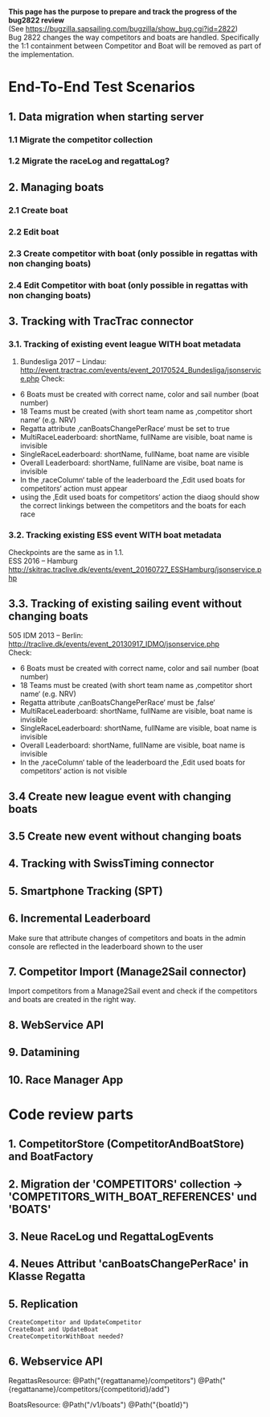 **This page has the purpose to prepare and track the progress of the bug2822 review**  
(See https://bugzilla.sapsailing.com/bugzilla/show_bug.cgi?id=2822)  
Bug 2822 changes the way competitors and boats are handled. Specifically the 1:1 containment between Competitor and Boat will be removed as part of the implementation.

# End-To-End Test Scenarios

## 1. Data migration when starting server

### 1.1 Migrate the competitor collection

### 1.2 Migrate the raceLog and regattaLog?

##  2. Managing boats

### 2.1 Create boat

### 2.2 Edit boat

### 2.3 Create competitor with boat (only possible in regattas with non changing boats)

### 2.4 Edit Competitor with boat (only possible in regattas with non changing boats)

## 3. Tracking with TracTrac connector

### 3.1. Tracking of existing event league WITH boat metadata

1. Bundesliga 2017 – Lindau:  
http://event.tractrac.com/events/event_20170524_Bundesliga/jsonservice.php
Check:  
- 6 Boats must be created with correct name, color and sail number (boat number)
- 18 Teams must be created (with short team name as ‚competitor short name‘ (e.g. NRV)
- Regatta attribute ‚canBoatsChangePerRace‘ must be set to true
- MultiRaceLeaderboard: shortName, fullName are visible, boat name is invisible
- SingleRaceLeaderboard: shortName, fullName, boat name are visible
- Overall Leaderboard: shortName, fullName are visibe, boat name is invisible
- In the ‚raceColumn‘ table of the leaderboard the ‚Edit used boats for competitors‘ action must appear
- using the ‚Edit used boats for competitors‘ action the diaog should show the correct linkings between the competitors and the boats for each race

### 3.2. Tracking existing ESS event WITH boat metadata

Checkpoints are the same as in 1.1.  
ESS 2016 – Hamburg  
http://skitrac.traclive.dk/events/event_20160727_ESSHamburg/jsonservice.php

## 3.3. Tracking of existing sailing event without changing boats

505 IDM 2013 – Berlin:  
http://traclive.dk/events/event_20130917_IDMO/jsonservice.php  
Check:  
- 6 Boats must be created with correct name, color and sail number (boat number)
- 18 Teams must be created (with short team name as ‚competitor short name‘ (e.g. NRV)
- Regatta attribute ‚canBoatsChangePerRace‘ must be ‚false‘
- MultiRaceLeaderboard: shortName, fullName are visible, boat name is invisible
- SingleRaceLeaderboard: shortName, fullName are visible, boat name is invisible
- Overall Leaderboard: shortName, fullName are visible, boat name is invisible
- In the ‚raceColumn‘ table of the leaderboard the ‚Edit used boats for competitors‘ action is not visible

## 3.4 Create new league event with changing boats

## 3.5 Create new event without changing boats

## 4. Tracking with SwissTiming connector

## 5. Smartphone Tracking (SPT)

## 6. Incremental Leaderboard

Make sure that attribute changes of competitors and boats in the admin console are reflected in the leaderboard shown to the user

## 7. Competitor Import (Manage2Sail connector)

Import competitors from a Manage2Sail event and check if the competitors and boats are created in the right way.

## 8. WebService API

## 9. Datamining

## 10. Race Manager App


# Code review parts

## 1. CompetitorStore (CompetitorAndBoatStore) and BoatFactory

## 2. Migration der 'COMPETITORS' collection -> 'COMPETITORS_WITH_BOAT_REFERENCES' und 'BOATS'

## 3. Neue RaceLog und RegattaLogEvents

## 4. Neues Attribut 'canBoatsChangePerRace' in Klasse Regatta

## 5. Replication
	CreateCompetitor and UpdateCompetitor 
	CreateBoat and UpdateBoat
	CreateCompetitorWithBoat needed?

## 6. Webservice API
RegattasResource:
  	@Path("{regattaname}/competitors")
	@Path("{regattaname}/competitors/{competitorid}/add")

BoatsResource:
	@Path("/v1/boats")
	@Path("{boatId}")
